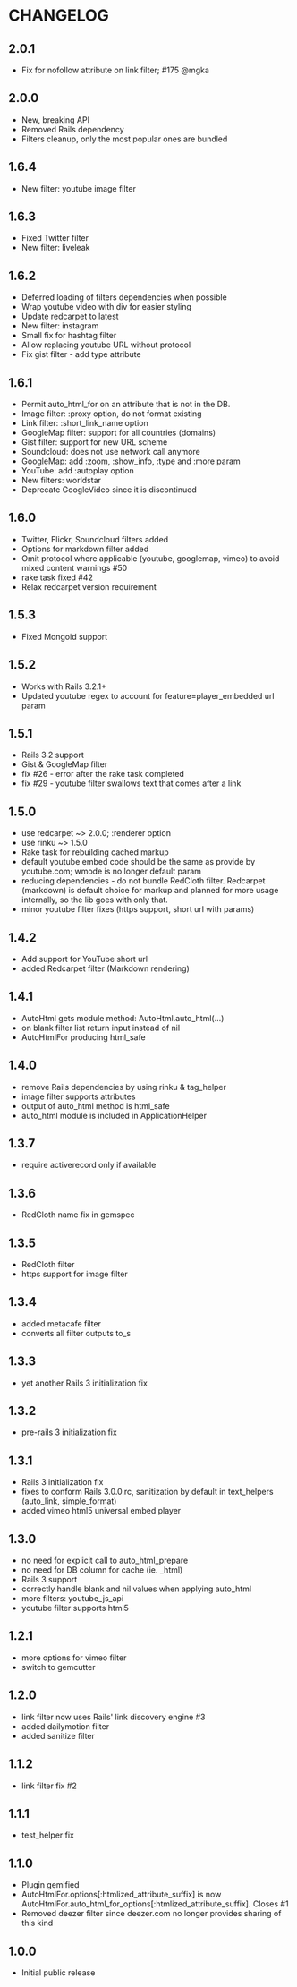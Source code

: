 CHANGELOG
=========

## 2.0.1

* Fix for nofollow attribute on link filter; #175 @mgka

## 2.0.0

* New, breaking API
* Removed Rails dependency
* Filters cleanup, only the most popular ones are bundled

## 1.6.4

* New filter: youtube image filter 

## 1.6.3

* Fixed Twitter filter
* New filter: liveleak

## 1.6.2

* Deferred loading of filters dependencies when possible
* Wrap youtube video with div for easier styling
* Update redcarpet to latest
* New filter: instagram 
* Small fix for hashtag filter
* Allow replacing youtube URL without protocol
* Fix gist filter - add type attribute

## 1.6.1

* Permit auto_html_for on an attribute that is not in the DB.
* Image filter: :proxy option, do not format existing <img> 
* Link filter: :short_link_name option
* GoogleMap filter: support for all countries (domains)
* Gist filter: support for new URL scheme
* Soundcloud: does not use network call anymore
* GoogleMap: add :zoom, :show_info, :type and :more param
* YouTube: add :autoplay option
* New filters: worldstar
* Deprecate GoogleVideo since it is discontinued

## 1.6.0

* Twitter, Flickr, Soundcloud filters added
* Options for markdown filter added
* Omit protocol where applicable (youtube, googlemap, vimeo) to avoid mixed content warnings #50
* rake task fixed #42
* Relax redcarpet version requirement

## 1.5.3

* Fixed Mongoid support

## 1.5.2

* Works with Rails 3.2.1+ 
* Updated youtube regex to account for feature=player_embedded url param

## 1.5.1

* Rails 3.2 support 
* Gist & GoogleMap filter
* fix #26 - error after the rake task completed
* fix #29 - youtube filter swallows text that comes after a link

## 1.5.0

* use redcarpet ~> 2.0.0; :renderer option
* use rinku ~> 1.5.0
* Rake task for rebuilding cached markup
* default youtube embed code should be the same as provide by youtube.com; wmode is no longer default param
* reducing dependencies - do not bundle RedCloth filter. Redcarpet (markdown) is default choice for markup and planned for more usage internally, so the lib goes with only that.
* minor youtube filter fixes (https support, short url with params)

## 1.4.2

* Add support for YouTube short url
* added Redcarpet filter (Markdown rendering)

## 1.4.1

* AutoHtml gets module method: AutoHtml.auto_html(...)
* on blank filter list return input instead of nil
* AutoHtmlFor producing html_safe

## 1.4.0

* remove Rails dependencies by using rinku & tag_helper
* image filter supports attributes
* output of auto_html method is html_safe
* auto_html module is included in ApplicationHelper

## 1.3.7

* require activerecord only if available

## 1.3.6

* RedCloth name fix in gemspec

## 1.3.5

* RedCloth filter
* https support for image filter

## 1.3.4

* added metacafe filter
* converts all filter outputs to_s

## 1.3.3

* yet another Rails 3 initialization fix

## 1.3.2

* pre-rails 3 initialization fix

## 1.3.1

* Rails 3 initialization fix
* fixes to conform Rails 3.0.0.rc, sanitization by default in text_helpers (auto_link, simple_format)
* added vimeo html5 universal embed player 

## 1.3.0

* no need for explicit call to auto_html_prepare
* no need for DB column for cache (ie. _html)
* Rails 3 support
* correctly handle blank and nil values when applying auto_html
* more filters: youtube_js_api
* youtube filter supports html5


## 1.2.1

* more options for vimeo filter
* switch to gemcutter

## 1.2.0

* link filter now uses Rails' link discovery engine #3
* added dailymotion filter
* added sanitize filter

## 1.1.2

* link filter fix #2

## 1.1.1

* test_helper fix

## 1.1.0

* Plugin gemified
* AutoHtmlFor.options[:htmlized_attribute_suffix] is now AutoHtmlFor.auto_html_for_options[:htmlized_attribute_suffix]. Closes #1
* Removed deezer filter since deezer.com no longer provides sharing of this kind

## 1.0.0

* Initial public release

